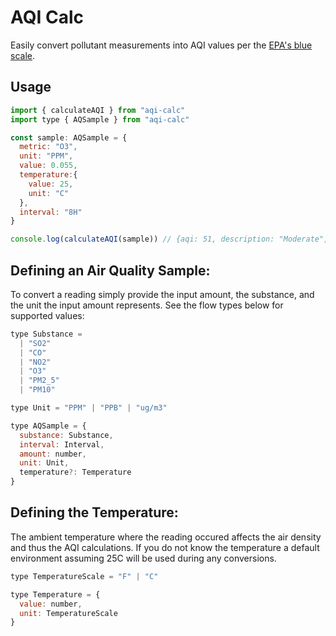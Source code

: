 AQI Calc
===

Easily convert pollutant measurements into AQI values per the [EPA's blue scale](https://forum.airnowtech.org/t/the-aqi-equation/169).

Usage
-----

```js
import { calculateAQI } from "aqi-calc"
import type { AQSample } from "aqi-calc"

const sample: AQSample = {
  metric: "O3",
  unit: "PPM",
  value: 0.055,
  temperature:{
    value: 25,
    unit: "C"
  },
  interval: "8H"
}

console.log(calculateAQI(sample)) // {aqi: 51, description: "Moderate", hexColor: "#ff0"}
```

Defining an Air Quality Sample:
-------------------------------

To convert a reading simply provide the input amount, the substance, 
and the unit the input amount represents. See the flow types below for
supported values:

```js
type Substance =
  | "SO2"
  | "CO"
  | "NO2"
  | "O3"
  | "PM2_5"
  | "PM10"

type Unit = "PPM" | "PPB" | "ug/m3"

type AQSample = {
  substance: Substance,
  interval: Interval,
  amount: number,
  unit: Unit,
  temperature?: Temperature
}
```

Defining the Temperature:
-------------------------

The ambient temperature where the reading occured affects the air density and thus
the AQI calculations. If you do not know the temperature a default environment
assuming 25C will be used during any conversions.

```js
type TemperatureScale = "F" | "C"

type Temperature = {
  value: number,
  unit: TemperatureScale
}
```